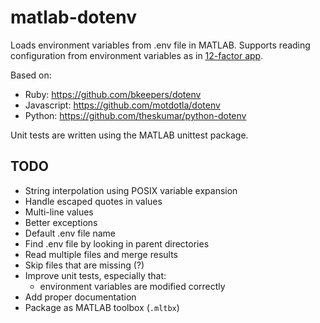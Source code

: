 # matlab-dotenv

Loads environment variables from .env file in MATLAB. Supports
reading configuration from environment variables as in
[12-factor app](https://12factor.net/config).

Based on:
* Ruby: <https://github.com/bkeepers/dotenv>
* Javascript: <https://github.com/motdotla/dotenv>
* Python: <https://github.com/theskumar/python-dotenv>

Unit tests are written using the MATLAB unittest package.

## TODO

* String interpolation using POSIX variable expansion
* Handle escaped quotes in values
* Multi-line values
* Better exceptions
* Default .env file name
* Find .env file by looking in parent directories
* Read multiple files and merge results
* Skip files that are missing (?)
* Improve unit tests, especially that:
    * environment variables are modified correctly
* Add proper documentation
* Package as MATLAB toolbox (`.mltbx`)

